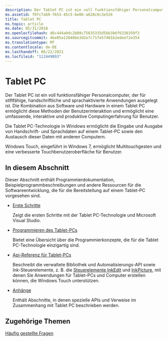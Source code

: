 ```yaml
---
description: Der Tablet PC ist ein voll funktionsfähiger Personalcomputer, der für stiftfähige, handschriftliche und sprachaktivierte Anwendungen ausgelegt ist.
ms.assetid: f0fc7ab9-7653-45c5-be06-a628c6c3e526
title: Tablet PC
ms.topic: article
ms.date: 05/31/2018
ms.openlocfilehash: d6c444a9dc2b08c75635335d5bb3b6f6330359f3
ms.sourcegitcommit: 4be05a12840be3d2e7c71fe57401b2edee72e354
ms.translationtype: MT
ms.contentlocale: de-DE
ms.lasthandoff: 06/22/2021
ms.locfileid: "112449893"
---
```

# <a name="tablet-pc"></a>Tablet PC

Der Tablet PC ist ein voll funktionsfähiger Personalcomputer, der für stiftfähige, handschriftliche und sprachaktivierte Anwendungen ausgelegt ist. Die Kombination aus Software und Hardware in einem Tablet PC ermöglicht diese Methoden der Benutzerinteraktion und ermöglicht eine umfassende, interaktive und produktive Computingerfahrung für Benutzer.

Die Tablet PC-Technologie in Windows ermöglicht die Eingabe und Ausgabe von Handschrift- und Sprachdaten auf einem Tablet-PC sowie den Austausch dieser Daten mit anderen Computern.

Windows Touch, eingeführt in Windows 7, ermöglicht Multitouchgesten und eine verbesserte Touchbenutzeroberfläche für Benutzer.

## <a name="in-this-section"></a>In diesem Abschnitt

Dieser Abschnitt enthält Programmierdokumentation, Beispielprogrammbeschreibungen und andere Ressourcen für die Softwareentwicklung, die für die Bereitstellung auf einem Tablet-PC vorgesehen sind.

-   [Erste Schritte](getting-started.md)

    Zeigt die ersten Schritte mit der Tablet PC-Technologie und Microsoft Visual Studio.

-   [Programmieren des Tablet-PCs](programming-the-tablet-pc.md)

    Bietet eine Übersicht über die Programmierkonzepte, die für die Tablet PC-Technologie einzigartig sind.

-   [Api-Referenz für Tablet-PCs](tablet-pc-api-reference.md)

    Beschreibt die verwaltete Bibliothek und Automatisierungs-API sowie Ink-Steuerelemente, z. B. die [Steuerelemente InkEdit](inkedit-control-reference.md) und [InkPicture,](inkpicture-control-reference.md) mit denen Sie Anwendungen für Tablet-PCs und Computer erstellen können, die Windows Touch unterstützen.

-   [Anhänge](appendices.md)

    Enthält Abschnitte, in denen spezielle APIs und Verweise im Zusammenhang mit Tablet PC beschrieben werden.

## <a name="related-topics"></a>Zugehörige Themen

<dl> <dt>

[Häufig gestellte Fragen](frequently-asked-questions.yml)
</dt> </dl>

 

 



